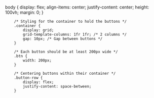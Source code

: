 <div class="container">
            <!-- Row 1 -->
            <div class="button-row">
                <asp:Button runat="server" ID="Button1" Text="Button 1" CssClass="btn btn-primary" />
                <asp:Button runat="server" ID="Button2" Text="Button 2" CssClass="btn btn-primary" />
            </div>
            <!-- Row 2 -->
            <div class="button-row">
                <asp:Button runat="server" ID="Button3" Text="Button 3" CssClass="btn btn-primary" />
                <asp:Button runat="server" ID="Button4" Text="Button 4" CssClass="btn btn-primary" />
            </div>
            <!-- Row 3 -->
            <div class="button-row">
                <asp:Button runat="server" ID="Button5" Text="Button 5" CssClass="btn btn-primary" />
                <asp:Button runat="server" ID="Button6" Text="Button 6" CssClass="btn btn-primary" />
            </div>
            <!-- Row 4 -->
            <div class="button-row">
                <asp:Button runat="server" ID="Button7" Text="Button 7" CssClass="btn btn-primary" />
                <asp:Button runat="server" ID="Button8" Text="Button 8" CssClass="btn btn-primary" />
            </div>
            <!-- Row 5 -->
            <div class="button-row">
                <asp:Button runat="server" ID="Button9" Text="Button 9" CssClass="btn btn-primary" />
                <asp:Button runat="server" ID="Button10" Text="Button 10" CssClass="btn btn-primary" />
            </div>
            <!-- Row 6 -->
            <div class="button-row">
                <asp:Button runat="server" ID="Button11" Text="Button 11" CssClass="btn btn-primary" />
                <asp:Button runat="server" ID="Button12" Text="Button 12" CssClass="btn btn-primary" />
            </div>
            <!-- Row 7 -->
            <div class="button-row">
                <asp:Button runat="server" ID="Button13" Text="Button 13" CssClass="btn btn-primary" />
                <asp:Button runat="server" ID="Button14" Text="Button 14" CssClass="btn btn-primary" />
            </div>
            <!-- Row 8 -->
            <div class="button-row">
                <asp:Button runat="server" ID="Button15" Text="Button 15" CssClass="btn btn-primary" />
                <asp:Button runat="server" ID="Button16" Text="Button 16" CssClass="btn btn-primary" />
            </div>
            <!-- Row 9 -->
            <div class="button-row">
                <asp:Button runat="server" ID="Button17" Text="Button 17" CssClass="btn btn-primary" />
                <asp:Button runat="server" ID="Button18" Text="Button 18" CssClass="btn btn-primary" />
            </div>
            <!-- Row 10 -->
            <div class="button-row">
                <asp:Button runat="server" ID="Button19" Text="Button 19" CssClass="btn btn-primary" />
                <asp:Button runat="server" ID="Button20" Text="Button 20" CssClass="btn btn-primary" />
            </div>
            <!-- Row 11 -->
            <div class="button-row">
                <asp:Button runat="server" ID="Button21" Text="Button 21" CssClass="btn btn-primary" />
                <asp:Button runat="server" ID="Button22" Text="Button 22" CssClass="btn btn-primary" />
            </div>
            <!-- Row 12 -->
            <div class="button-row">
                <asp:Button runat="server" ID="Button23" Text="Button 23" CssClass="btn btn-primary" />
                <asp:Button runat="server" ID="Button24" Text="Button 24" CssClass="btn btn-primary" />
            </div>
        </div>

body {
            display: flex;
            align-items: center;
            justify-content: center;
            height: 100vh;
            margin: 0;
        }

        /* Styling for the container to hold the buttons */
        .container {
            display: grid;
            grid-template-columns: 1fr 1fr; /* 2 columns */
            gap: 10px; /* Gap between buttons */
        }

        /* Each button should be at least 200px wide */
        .btn {
            width: 200px;
        }

        /* Centering buttons within their container */
        .button-row {
            display: flex;
            justify-content: space-between;
        }
